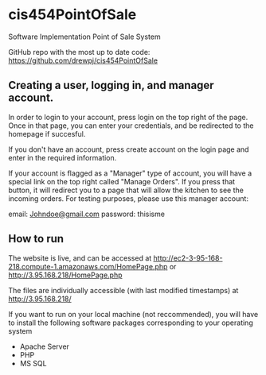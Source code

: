 # cis454PointOfSale
Software Implementation Point of Sale System

GitHub repo with the most up to date code: https://github.com/drewpj/cis454PointOfSale


## Creating a user, logging in, and manager account.
In order to login to your account, press login on the top right of the page. Once in that page, you can enter your credentials, and be redirected to the homepage if succesful. 

If you don't have an account, press create account on the login page and enter in the required information. 

If your account is flagged as a "Manager" type of account, you will have a special link on the top right called "Manage Orders". If you press that button, it will redirect you to a page that will allow the kitchen to see the incoming orders. For testing purposes, please use this manager account:


email: Johndoe@gmail.com
password: thisisme


## How to run
The website is live, and can be accessed at http://ec2-3-95-168-218.compute-1.amazonaws.com/HomePage.php or http://3.95.168.218/HomePage.php

The files are individually accessible (with last modified timestamps) at http://3.95.168.218/

If you want to run on your local machine (not reccommended), you will have to install the following software packages corresponding to your operating system
- Apache Server
- PHP
- MS SQL

